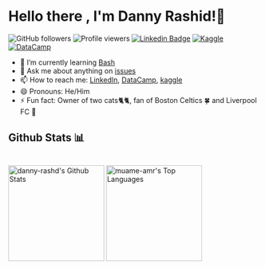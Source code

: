 # Hello there , I'm Danny Rashid!👋

![GitHub followers](https://img.shields.io/github/followers/danny-rashd?style=flat-square&label=Followers&color=blueviolet)
![Profile viewers](https://komarev.com/ghpvc/?username=danny-rashd&style=flat-square&color=green&label=Views)
[![Linkedin Badge](https://img.shields.io/badge/-dannyrashd-blue?style=flat-square&logo=Linkedin&logoColor=white&link=https://www.linkedin.com/in/dannyrashd/)](https://www.linkedin.com/in/dannyrashd/)
[![Kaggle](https://img.shields.io/badge/Kaggle-20beff?style=flat-square&logo=kaggle&logoColor=white)](https://www.kaggle.com/dannyrashd)
[![DataCamp](https://img.shields.io/badge/DataCamp-03ef62?style=flat-square&logo=datacamp&logoColor=black)](https://www.datacamp.com/profile/dannyrashd)

- 🌱 I’m currently learning [Bash](https://www.gnu.org/software/bash/)
- 💬 Ask me about anything on [issues](https://github.com/danny-rashd/danny-rashd/issues)
- 📫 How to reach me: [LinkedIn](https://www.linkedin.com/in/dannyrashd/), [DataCamp](https://www.datacamp.com/profile/dannyrashd), [kaggle](https://www.kaggle.com/dannyrashd)
- 😄 Pronouns: He/Him
- ⚡ Fun fact: Owner of two cats🐈🐈, fan of Boston Celtics 🍀 and Liverpool FC 🔴

<h2 align="left" id="danny-rashd-tech">Github Stats 📊</h2>
    <br/>
    <a href="https://github.com/anuraghazra/github-readme-stats-sigma-five"><img alt="danny-rashd's Github Stats" src="https://github-readme-stats.vercel.app/api?username=danny-rashd&show_icons=true&theme=vue-dark&bg_color=1F222E" height="192px"/></a>
    <a href="https://github.com/anuraghazra/github-readme-stats-sigma-five"><img alt="muame-amr's Top Languages" src="https://github-readme-stats.vercel.app/api/top-langs/?username=danny-rashd&langs_count=8&layout=compact&theme=vue-dark&hide_border=true&bg_color=1F222E&icon_color=F8D866&hide=html,css,Jupyter%20Notebook" height="192px"/></a>
    <br/>

<!--
**danny-rashd/danny-rashd** is a ✨ _special_ ✨ repository because its `README.md` (this file) appears on your GitHub profile.

Here are some ideas to get you started:

- 🔭 I’m currently working on ...
- 🌱 I’m currently learning ...
- 👯 I’m looking to collaborate on ...
- 🤔 I’m looking for help with ...
- 💬 Ask me about ...
- 📫 How to reach me: ...
- 😄 Pronouns: ...
- ⚡ Fun fact: ...
-->
